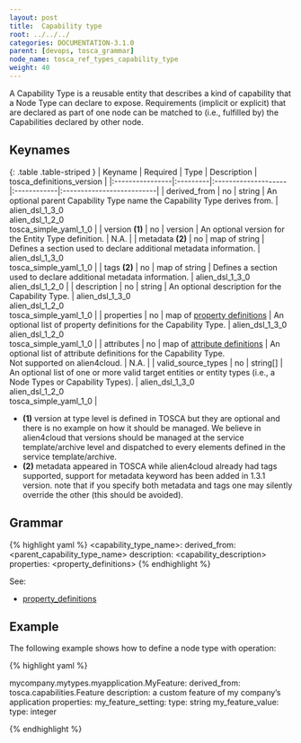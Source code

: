 ```yaml
---
layout: post
title:  Capability type
root: ../../../
categories: DOCUMENTATION-3.1.0
parent: [devops, tosca_grammar]
node_name: tosca_ref_types_capability_type
weight: 40
---
```


A Capability Type is a reusable entity that describes a kind of capability that a Node Type can declare to expose.  Requirements (implicit or explicit) that are declared as part of one node can be matched to (i.e., fulfilled by) the Capabilities declared by other node.

## Keynames

{: .table .table-striped }
| Keyname         | Required | Type                | Description | tosca_definitions_version |
|:----------------|:---------|:--------------------|:------------|:--------------------------|
| derived_from | no | string | An optional parent Capability Type name the Capability Type derives from. | alien_dsl_1_3_0<br> alien_dsl_1_2_0<br> tosca_simple_yaml_1_0 |
| version __(1)__ | no | version | An optional version for the Entity Type definition. | N.A. |
| metadata __(2)__ | no | map of string | Defines a section used to declare additional metadata information. | alien_dsl_1_3_0<br> tosca_simple_yaml_1_0 |
| tags __(2)__ | no | map of string | Defines a section used to declare additional metadata information. | alien_dsl_1_3_0<br> alien_dsl_1_2_0 |
| description | no | string | An optional description for the Capability Type. | alien_dsl_1_3_0<br> alien_dsl_1_2_0<br> tosca_simple_yaml_1_0 |
| properties | no | map of [property definitions](#/documentation/3.0.0/devops_guide/tosca_grammar/property_definition.html) | An optional list of property definitions for the Capability Type. | alien_dsl_1_3_0<br> alien_dsl_1_2_0<br> tosca_simple_yaml_1_0 |
| attributes | no | map of [attribute definitions](#/documentation/3.0.0/devops_guide/tosca_grammar/attribute_definition.html) | An optional list of attribute definitions for the Capability Type.<br>Not supported on alien4cloud. | N.A. |
| valid_source_types | no | string[] | An optional list of one or more valid target entities or entity types (i.e., a Node Types or Capability Types). | alien_dsl_1_3_0<br> alien_dsl_1_2_0<br> tosca_simple_yaml_1_0 |

* __(1)__ version at type level is defined in TOSCA but they are optional and there is no example on how it should be managed. We believe in alien4cloud that versions should be managed at the service template/archive level and dispatched to every elements defined in the service template/archive.
* __(2)__ metadata appeared in TOSCA while alien4cloud already had tags supported, support for metadata keyword has been added in 1.3.1 version. note that if you specify both metadata and tags one may silently override the other (this should be avoided).

## Grammar

{% highlight yaml %}
<capability_type_name>:
  derived_from: <parent_capability_type_name>
  description: <capability_description>
  properties:
    <property_definitions>
{% endhighlight %}

See:

- [property_definitions](#/documentation/3.0.0/devops_guide/tosca_grammar/property_definition.html)

## Example

The following example shows how to define a node type with operation:

{% highlight yaml %}

mycompany.mytypes.myapplication.MyFeature:
  derived_from: tosca.capabilities.Feature
  description: a custom feature of my company’s application
  properties:
    my_feature_setting:
      type: string
    my_feature_value:
      type: integer

{% endhighlight %}
